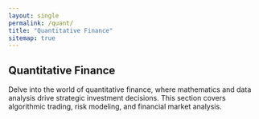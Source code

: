 ```yaml
---
layout: single
permalink: /quant/
title: "Quantitative Finance"
sitemap: true
---
```


## Quantitative Finance

Delve into the world of quantitative finance, where mathematics and data analysis drive strategic investment decisions. This section covers algorithmic trading, risk modeling, and financial market analysis.
